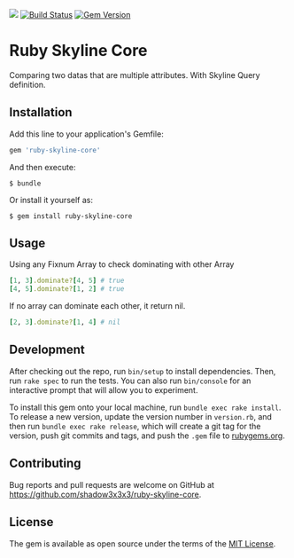 <a href="https://codeclimate.com/github/shadow3x3x3/ruby-skyline-core"><img src="https://codeclimate.com/github/shadow3x3x3/ruby-skyline-core/badges/gpa.svg" /></a>
[![Build Status](https://travis-ci.org/shadow3x3x3/ruby-skyline-core.svg?branch=master)](https://travis-ci.org/shadow3x3x3/ruby-skyline-core)
[![Gem Version](https://badge.fury.io/rb/ruby-skyline-core.svg)](https://badge.fury.io/rb/ruby-skyline-core)

# Ruby Skyline Core

Comparing two datas that are multiple attributes. With Skyline Query definition.

## Installation

Add this line to your application's Gemfile:

```ruby
gem 'ruby-skyline-core'
```

And then execute:

    $ bundle

Or install it yourself as:

    $ gem install ruby-skyline-core

## Usage

Using any Fixnum Array to check dominating with other Array

```ruby
[1, 3].dominate?[4, 5] # true
[4, 5].dominate?[1, 2] # true
```

If no array can dominate each other, it return nil.

```ruby
[2, 3].dominate?[1, 4] # nil
```

## Development

After checking out the repo, run `bin/setup` to install dependencies. Then, run `rake spec` to run the tests. You can also run `bin/console` for an interactive prompt that will allow you to experiment.

To install this gem onto your local machine, run `bundle exec rake install`. To release a new version, update the version number in `version.rb`, and then run `bundle exec rake release`, which will create a git tag for the version, push git commits and tags, and push the `.gem` file to [rubygems.org](https://rubygems.org).

## Contributing

Bug reports and pull requests are welcome on GitHub at https://github.com/shadow3x3x3/ruby-skyline-core.


## License

The gem is available as open source under the terms of the [MIT License](http://opensource.org/licenses/MIT).

